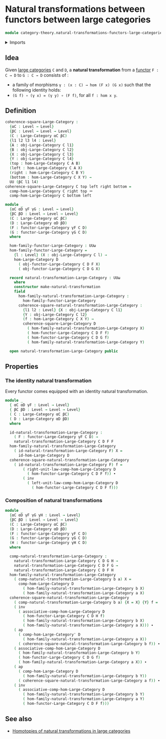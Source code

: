 # Natural transformations between functors between large categories

```agda
module category-theory.natural-transformations-functors-large-categories where
```

<details><summary>Imports</summary>

```agda
open import category-theory.functors-large-categories
open import category-theory.large-categories

open import foundation.action-on-identifications-functions
open import foundation.identity-types
open import foundation.universe-levels
```

</details>

## Idea

Given [large categories](category-theory.large-categories.md) `C` and `D`, a
**natural transformation** from a
[functor](category-theory.functors-large-categories.md) `F : C → D` to
`G : C → D` consists of :

- a family of morphisms `γ : (x : C) → hom (F x) (G x)` such that the following
  identity holds:
- `(G f) ∘ (γ x) = (γ y) ∘ (F f)`, for all `f : hom x y`.

## Definition

```agda
coherence-square-Large-Category :
  {αC : Level → Level}
  {βC : Level → Level → Level}
  (C : Large-Category αC βC)
  {l1 l2 l3 l4 : Level}
  {A : obj-Large-Category C l1}
  {B : obj-Large-Category C l2}
  {X : obj-Large-Category C l3}
  {Y : obj-Large-Category C l4}
  (top : hom-Large-Category C A B)
  (left : hom-Large-Category C A X)
  (right : hom-Large-Category C B Y)
  (bottom : hom-Large-Category C X Y) →
  UU (βC l1 l4)
coherence-square-Large-Category C top left right bottom =
  comp-hom-Large-Category C right top ＝
  comp-hom-Large-Category C bottom left

module _
  {αC αD γF γG : Level → Level}
  {βC βD : Level → Level → Level}
  (C : Large-Category αC βC)
  (D : Large-Category αD βD)
  (F : functor-Large-Category γF C D)
  (G : functor-Large-Category γG C D)
  where

  hom-family-functor-Large-Category : UUω
  hom-family-functor-Large-Category =
    {l : Level} (X : obj-Large-Category C l) →
    hom-Large-Category D
      ( obj-functor-Large-Category C D F X)
      ( obj-functor-Large-Category C D G X)

  record natural-transformation-Large-Category : UUω
    where
    constructor make-natural-transformation
    field
      hom-family-natural-transformation-Large-Category :
        hom-family-functor-Large-Category
      coherence-square-natural-transformation-Large-Category :
        {l1 l2 : Level} {X : obj-Large-Category C l1}
        {Y : obj-Large-Category C l2}
        (f : hom-Large-Category C X Y) →
        coherence-square-Large-Category D
          ( hom-family-natural-transformation-Large-Category X)
          ( hom-functor-Large-Category C D F f)
          ( hom-functor-Large-Category C D G f)
          ( hom-family-natural-transformation-Large-Category Y)

  open natural-transformation-Large-Category public
```

## Properties

### The identity natural transformation

Every functor comes equipped with an identity natural transformation.

```agda
module _
  { αC αD γF : Level → Level}
  { βC βD : Level → Level → Level}
  ( C : Large-Category αC βC)
  ( D : Large-Category αD βD)
  where

  id-natural-transformation-Large-Category :
    ( F : functor-Large-Category γF C D) →
    natural-transformation-Large-Category C D F F
  hom-family-natural-transformation-Large-Category
    ( id-natural-transformation-Large-Category F) X =
      id-hom-Large-Category D
  coherence-square-natural-transformation-Large-Category
    ( id-natural-transformation-Large-Category F) f =
        ( right-unit-law-comp-hom-Large-Category D
          ( hom-functor-Large-Category C D F f)) ∙
        ( inv
          ( left-unit-law-comp-hom-Large-Category D
            ( hom-functor-Large-Category C D F f)))
```

### Composition of natural transformations

```agda
module _
  {αC αD γF γG γH : Level → Level}
  {βC βD : Level → Level → Level}
  (C : Large-Category αC βC)
  (D : Large-Category αD βD)
  (F : functor-Large-Category γF C D)
  (G : functor-Large-Category γG C D)
  (H : functor-Large-Category γH C D)
  where

  comp-natural-transformation-Large-Category :
    natural-transformation-Large-Category C D G H →
    natural-transformation-Large-Category C D F G →
    natural-transformation-Large-Category C D F H
  hom-family-natural-transformation-Large-Category
    ( comp-natural-transformation-Large-Category b a) X =
      comp-hom-Large-Category D
        ( hom-family-natural-transformation-Large-Category b X)
        ( hom-family-natural-transformation-Large-Category a X)
  coherence-square-natural-transformation-Large-Category
    ( comp-natural-transformation-Large-Category b a) {X = X} {Y} f =
    ( inv
      ( associative-comp-hom-Large-Category D
        ( hom-functor-Large-Category C D H f)
        ( hom-family-natural-transformation-Large-Category b X)
        ( hom-family-natural-transformation-Large-Category a X))) ∙
    ( ap
      ( comp-hom-Large-Category' D
        ( hom-family-natural-transformation-Large-Category a X))
      ( coherence-square-natural-transformation-Large-Category b f)) ∙
    ( associative-comp-hom-Large-Category D
      ( hom-family-natural-transformation-Large-Category b Y)
      ( hom-functor-Large-Category C D G f)
      ( hom-family-natural-transformation-Large-Category a X)) ∙
    ( ap
      ( comp-hom-Large-Category D
        ( hom-family-natural-transformation-Large-Category b Y))
      ( coherence-square-natural-transformation-Large-Category a f)) ∙
    ( inv
      ( associative-comp-hom-Large-Category D
        ( hom-family-natural-transformation-Large-Category b Y)
        ( hom-family-natural-transformation-Large-Category a Y)
        ( hom-functor-Large-Category C D F f)))
```

## See also

- [Homotopies of natural transformations in large categories](category-theory.homotopies-natural-transformations-large-categories.md)
